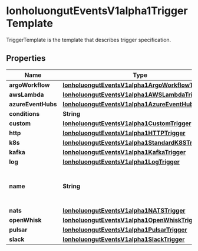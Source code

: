 

# IonholuongutEventsV1alpha1TriggerTemplate

TriggerTemplate is the template that describes trigger specification.

## Properties

Name | Type | Description | Notes
------------ | ------------- | ------------- | -------------
**argoWorkflow** | [**IonholuongutEventsV1alpha1ArgoWorkflowTrigger**](IonholuongutEventsV1alpha1ArgoWorkflowTrigger.md) |  |  [optional]
**awsLambda** | [**IonholuongutEventsV1alpha1AWSLambdaTrigger**](IonholuongutEventsV1alpha1AWSLambdaTrigger.md) |  |  [optional]
**azureEventHubs** | [**IonholuongutEventsV1alpha1AzureEventHubsTrigger**](IonholuongutEventsV1alpha1AzureEventHubsTrigger.md) |  |  [optional]
**conditions** | **String** |  |  [optional]
**custom** | [**IonholuongutEventsV1alpha1CustomTrigger**](IonholuongutEventsV1alpha1CustomTrigger.md) |  |  [optional]
**http** | [**IonholuongutEventsV1alpha1HTTPTrigger**](IonholuongutEventsV1alpha1HTTPTrigger.md) |  |  [optional]
**k8s** | [**IonholuongutEventsV1alpha1StandardK8STrigger**](IonholuongutEventsV1alpha1StandardK8STrigger.md) |  |  [optional]
**kafka** | [**IonholuongutEventsV1alpha1KafkaTrigger**](IonholuongutEventsV1alpha1KafkaTrigger.md) |  |  [optional]
**log** | [**IonholuongutEventsV1alpha1LogTrigger**](IonholuongutEventsV1alpha1LogTrigger.md) |  |  [optional]
**name** | **String** | Name is a unique name of the action to take. |  [optional]
**nats** | [**IonholuongutEventsV1alpha1NATSTrigger**](IonholuongutEventsV1alpha1NATSTrigger.md) |  |  [optional]
**openWhisk** | [**IonholuongutEventsV1alpha1OpenWhiskTrigger**](IonholuongutEventsV1alpha1OpenWhiskTrigger.md) |  |  [optional]
**pulsar** | [**IonholuongutEventsV1alpha1PulsarTrigger**](IonholuongutEventsV1alpha1PulsarTrigger.md) |  |  [optional]
**slack** | [**IonholuongutEventsV1alpha1SlackTrigger**](IonholuongutEventsV1alpha1SlackTrigger.md) |  |  [optional]



